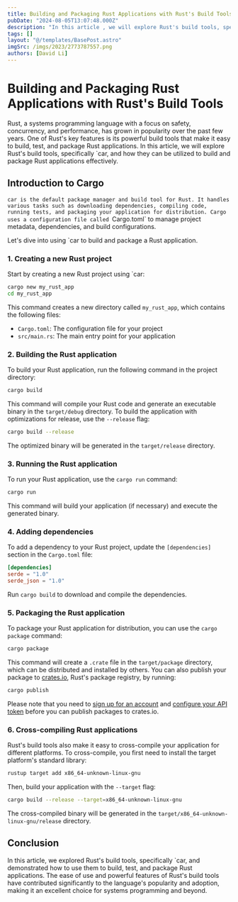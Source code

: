```yaml
---
title: Building and Packaging Rust Applications with Rust's Build Tools
pubDate: "2024-08-05T13:07:48.000Z"
description: "In this article , we will explore Rust's build tools, specifically `car, and how they can be utilized to build and package Rust applications effectively"
tags: []
layout: "@/templates/BasePost.astro"
imgSrc: /imgs/2023/2773787557.png
authors: [David Li]
---
```

# Building and Packaging Rust Applications with Rust's Build Tools

Rust, a systems programming language with a focus on safety, concurrency, and performance, has grown in popularity over the past few years. One of Rust's key features is its powerful build tools that make it easy to build, test, and package Rust applications. In this article, we will explore Rust's build tools, specifically `car, and how they can be utilized to build and package Rust applications effectively.

## Introduction to Cargo

`car is the default package manager and build tool for Rust. It handles various tasks such as downloading dependencies, compiling code, running tests, and packaging your application for distribution. Cargo uses a configuration file called `Cargo.toml` to manage project metadata, dependencies, and build configurations.

Let's dive into using `car to build and package a Rust application.

### 1. Creating a new Rust project

Start by creating a new Rust project using `car:

```bash
cargo new my_rust_app
cd my_rust_app
```

This command creates a new directory called `my_rust_app`, which contains the following files:

- `Cargo.toml`: The configuration file for your project
- `src/main.rs`: The main entry point for your application

### 2. Building the Rust application

To build your Rust application, run the following command in the project directory:

```bash
cargo build
```

This command will compile your Rust code and generate an executable binary in the `target/debug` directory. To build the application with optimizations for release, use the `--release` flag:

```bash
cargo build --release
```

The optimized binary will be generated in the `target/release` directory.

### 3. Running the Rust application

To run your Rust application, use the `cargo run` command:

```bash
cargo run
```

This command will build your application (if necessary) and execute the generated binary.

### 4. Adding dependencies

To add a dependency to your Rust project, update the `[dependencies]` section in the `Cargo.toml` file:

```toml
[dependencies]
serde = "1.0"
serde_json = "1.0"
```

Run `cargo build` to download and compile the dependencies.

### 5. Packaging the Rust application

To package your Rust application for distribution, you can use the `cargo package` command:

```bash
cargo package
```

This command will create a `.crate` file in the `target/package` directory, which can be distributed and installed by others. You can also publish your package to [crates.io](https://crates.io/), Rust's package registry, by running:

```bash
cargo publish
```

Please note that you need to [sign up for an account](https://crates.io/login) and [configure your API token](https://doc.rust-lang.org/cargo/reference/publishing.html#before-your-first-publish) before you can publish packages to crates.io.

### 6. Cross-compiling Rust applications

Rust's build tools also make it easy to cross-compile your application for different platforms. To cross-compile, you first need to install the target platform's standard library:

```bash
rustup target add x86_64-unknown-linux-gnu
```

Then, build your application with the `--target` flag:

```bash
cargo build --release --target=x86_64-unknown-linux-gnu
```

The cross-compiled binary will be generated in the `target/x86_64-unknown-linux-gnu/release` directory.

## Conclusion

In this article, we explored Rust's build tools, specifically `car, and demonstrated how to use them to build, test, and package Rust applications. The ease of use and powerful features of Rust's build tools have contributed significantly to the language's popularity and adoption, making it an excellent choice for systems programming and beyond.
